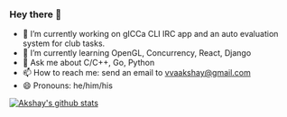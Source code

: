 ### Hey there 👋




- 🔭 I’m currently working on gICCa CLI IRC app and an auto evaluation system for club tasks.
- 🌱 I’m currently learning OpenGL, Concurrency, React, Django
- 💬 Ask me about C/C++, Go, Python
- 📫 How to reach me: send an email to [vvaakshay@gmail.com](vvaakshay@gmail.com)
- 😄 Pronouns: he/him/his

[![Akshay's github stats](https://github-readme-stats.vercel.app/api?username=akshayaky)](https://github.com/anuraghazra/github-readme-stats)

